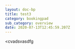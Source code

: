 ```yaml
---
layout: doc-bp
title: test3
category: bookingpad
sub_category: overview
date: 2020-07-13T12:45:59.207Z
---
```

<cvadsvasdfg